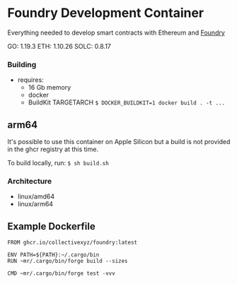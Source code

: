 # Foundry Development Container

Everything needed to develop smart contracts with Ethereum and [Foundry](https://github.com/foundry-rs/foundry)

GO: 1.19.3
ETH: 1.10.26
SOLC: 0.8.17

### Building

* requires:
  - 16 Gb memory
  - docker  
  - BuildKit TARGETARCH
   `$ DOCKER_BUILDKIT=1 docker build . -t ... `


## arm64

  It's possible to use this container on Apple Silicon but a build is not provided in the ghcr registry at this time.

  To build locally, run:
  ` $ sh build.sh `

### Architecture
* linux/amd64 
* linux/arm64

## Example Dockerfile

```
FROM ghcr.io/collectivexyz/foundry:latest

ENV PATH=${PATH}:~/.cargo/bin
RUN ~mr/.cargo/bin/forge build --sizes

CMD ~mr/.cargo/bin/forge test -vvv
```
